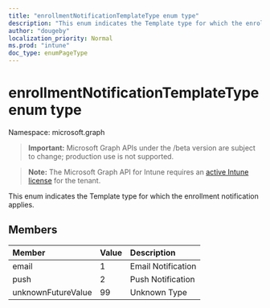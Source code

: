 ```yaml
---
title: "enrollmentNotificationTemplateType enum type"
description: "This enum indicates the Template type for which the enrollment notification applies."
author: "dougeby"
localization_priority: Normal
ms.prod: "intune"
doc_type: enumPageType
---
```


# enrollmentNotificationTemplateType enum type

Namespace: microsoft.graph

> **Important:** Microsoft Graph APIs under the /beta version are subject to change; production use is not supported.

> **Note:** The Microsoft Graph API for Intune requires an [active Intune license](https://go.microsoft.com/fwlink/?linkid=839381) for the tenant.

This enum indicates the Template type for which the enrollment notification applies.

## Members
|Member|Value|Description|
|:---|:---|:---|
|email|1|Email Notification|
|push|2|Push Notification|
|unknownFutureValue|99|Unknown Type|






